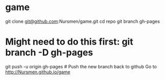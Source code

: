 # game
git clone git@github.com:Nursmen/game.git
cd repo
git branch gh-pages
# Might need to do this first: git branch -D gh-pages
git push -u origin gh-pages # Push the new branch back to github
Go to http://Nursmen.github.io/game
